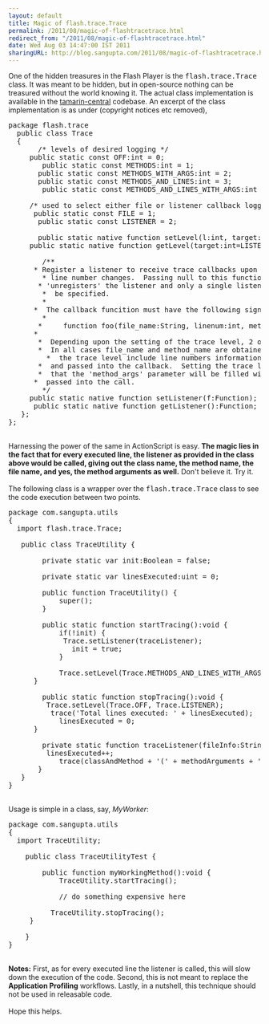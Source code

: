 ```yaml
---
layout: default
title: Magic of flash.trace.Trace
permalink: /2011/08/magic-of-flashtracetrace.html
redirect_from: "/2011/08/magic-of-flashtracetrace.html"
date: Wed Aug 03 14:47:00 IST 2011
sharingURL: http://blog.sangupta.com/2011/08/magic-of-flashtracetrace.html
---
```

One of the hidden treasures in the Flash Player is the 
<tt>flash.trace.Trace</tt> class. It was meant to be hidden, but in open-source nothing can be treasured without the world knowing it. The actual class implementation is available in the 
<a href="http://hg.mozilla.org/tamarin-central/file/e774dfe22b39/extensions/Trace.as">tamarin-central</a> codebase. An excerpt of the class implementation is as under (copyright notices etc removed),
<br>
<pre class="brush:as3">package flash.trace<br>	public class Trace<br>	{<br>		/* levels of desired logging */<br>		public static const OFF:int = 0;<br>		public static const METHODS:int = 1;						// method entry only <br>		public static const METHODS_WITH_ARGS:int = 2;				// method entry and arguments<br>		public static const METHODS_AND_LINES:int = 3;				// method entry and line numbers<br>		public static const METHODS_AND_LINES_WITH_ARGS:int = 4;	// method entry, arguments and line numbers<br><br>		/* used to select either file or listener callback logging. */<br>		public static const FILE = 1;<br>		public static const	LISTENER = 2;<br><br>		public static native function setLevel(l:int, target:int=LISTENER);<br>		public static native function getLevel(target:int=LISTENER):int;<br><br>		/**<br>		 * Register a listener to receive trace callbacks upon method and/or <br>		 * line number changes.  Passing null to this function effectively<br>		 * 'unregisters' the listener and only a single listener can <br>		 *  be specified.<br>		 * <br>		 *  The callback funcition must have the following signature:<br>		 *<br>		 *     function foo(file_name:String, linenum:int, method_name:String, method_args:String):void<br>		 *<br>		 *  Depending upon the setting of the trace level, 2 or more arguments may be non-empty.  <br>		 *  In all cases file_name and method_name are obtained and passed to the callback.  If <br>		 *  the trace level include line numbers information then this value is also obtained <br>		 *  and passed into the callback.  Setting the trace level to include method arguments implies<br>		 *  that the 'method_args' parameter will be filled with string representation of the arguments<br>		 *  passed into the call.<br>		 */<br>		public static native function setListener(f:Function);<br>		public static native function getListener():Function;<br>	};<br>};</pre>
<br>Harnessing the power of the same in ActionScript is easy. 
<b>The magic lies in the fact that for every executed line, the listener as provided in the class above would be called, giving out the class name, the method name, the file name, and yes, the method arguments as well.</b> Don't believe it. Try it.
<br>
<br>The following class is a wrapper over the 
<tt>flash.trace.Trace</tt> class to see the code execution between two points.
<br>
<pre class="brush:as3">package com.sangupta.utils<br>{<br>	import flash.trace.Trace;<br><br>	public class TraceUtility {<br>		<br>		private static var init:Boolean = false;<br>		<br>		private static var linesExecuted:uint = 0;<br>		<br>		public function TraceUtility() {<br>			super();<br>		}<br>		<br>		public static function startTracing():void {<br>			if(!init) {<br>				Trace.setListener(traceListener);<br>				init = true;<br>			}<br>			<br>			Trace.setLevel(Trace.METHODS_AND_LINES_WITH_ARGS, Trace.LISTENER);<br>		}<br>		<br>		public static function stopTracing():void {<br>			Trace.setLevel(Trace.OFF, Trace.LISTENER);<br>			trace('Total lines executed: ' + linesExecuted);<br>			linesExecuted = 0;<br>		}<br>		<br>		private static function traceListener(fileInfo:String, lineNumber:String, classAndMethod:String, methodArguments:String):void {<br>			linesExecuted++;<br>			trace(classAndMethod + '(' + methodArguments + ')'); <br>		}<br>	}<br>}</pre>
<br>Usage is simple in a class, say, 
<i>MyWorker</i>:
<br>
<pre class="brush:as3">package com.sangupta.utils<br>{<br>	import TraceUtility;<br><br>	public class TraceUtilityTest {<br>		<br>		public function myWorkingMethod():void {<br>			TraceUtility.startTracing();<br><br>			// do something expensive here<br><br>			TraceUtility.stopTracing();<br>		}<br>		<br>	}<br>}</pre>
<br>
<b>Notes:</b> First, as for every executed line the listener is called, this will slow down the execution of the code. Second, this is not meant to replace the 
<b>Application Profiling</b> workflows. Lastly, in a nutshell, this technique should not be used in releasable code.
<br>
<br>Hope this helps.
